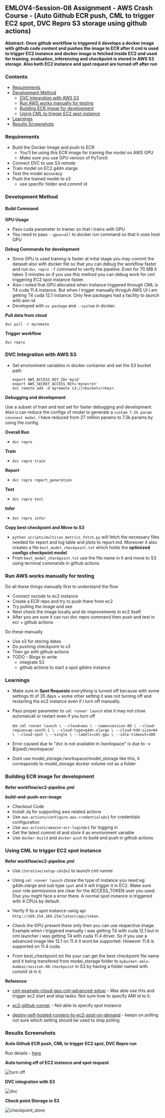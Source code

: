## EMLOV4-Session-08 Assignment - AWS Crash Course - (Auto Github ECR push, CML to trigger EC2 spot, DVC Repro S3 storage using github actions)

**Abstract: Once github workflow is triggered it develops a docker image with github code content and pushes the image to ECR after it cml is used to trigger EC2 instance and docker image is fetched inside EC2 and used for training, evaluation, inferencing and checkpoint is stored in AWS S3 storage. Also both EC2 instance and spot request are turned off after run**

### Contents

- [Requirements](#requirements)
- [Development Method](#development-method)
    - [DVC Integration with AWS S3](#dvc-integration-with-aws-s3)
    - [Run AWS works manually for testing](#run-aws-works-manually-for-testing)
    - [Building ECR image for development](#building-ecr-image-for-development)
    - [Using CML to trigger EC2 spot instance](#using-cml-to-trigger-ec2-spot-instance)
- [Learnings](#learnings)
- [Results Screenshots](#results-screenshots)

### Requirements

- Build the Docker Image and push to ECR
    - You’ll be using this ECR image for training the model on AWS GPU
    - Make sure you use GPU version of PyTorch
- Connect DVC to use S3 remote
- Train model on EC2 g4dn.xlarge
- Test the model accuracy
- Push the trained model to s3
    - use specific folder and commit id

### Development Method

#### Build Command

**GPU Usage**

- Pass cuda parameter to trainer so that i trains with GPU
- You need to pass `--gpus=all` to docker run command so that it uses host GPU

**Debug Commands for development**

- Since GPU is used training is faster at inital stage you may commit the dataset also with docker file so that you can debug the workflow faster and run `dvc repro -f` command to verify the pipeline. Even for 70 MB it takes 3 minutes so if you use this method you can debug work for cml triggering EC2 spot instance faster. 
- Also i noted that GPU allocated when instance triggered through CML is T4 cuda 11.4 instance. But when I trigger manually throguh AWS UI I am getting T4 cuda 12.1 instance. Only few packages had a facility to launch with ami-id.
- Developed with `uv package` and `--system` in docker.

**Pull data from cloud**

```dvc pull -r myremote```

**Trigger workflow**

```dvc repro```


### DVC Integration with AWS S3

- Set environment variables in docker container and set the S3 bucket path

    ```
    export AWS_ACCESS_KEY_ID='myid'
    export AWS_SECRET_ACCESS_KEY='mysecret'
    dvc remote add -d myremote s3://<bucket>/<key>
    ```

**Debugging and development**

Use a subset of train and test set for faster debugging and development. Also u can reduce the configs of model to generate a `custom 7.5k param convnext model`. I have reduced from 27 million params to 7.3k params by using the config. 

**Overall Run**
- `dvc repro`

**Train**
- `dvc repro train`

**Report**
- `dvc repro report_generation`

**Test**
- `dvc repro test`

**Infer**
- `dvc repro infer`

**Copy best checkpoint and Move to S3**

- `python scripts/multirun_metrics_fetch.py` will fetch the necessary files needed for report and log table and plots to report.md. Moreover it also creates a file `best_model_checkpoint.txt` which holds the **optimized configs checkpoint model**
- From `best_model_checkpoint.txt` use the file name in it and move to S3 using terminal commands in github actions

### Run AWS works manually for testing

Do all these things manually first to understand the flow 
- Connect vscode to ec2 instance 
- Create a ECR repo and try to push there from ec2
- Try pulling the image and see
- Next check the image locally and do improvements in ec2 itself. 
- After you are sure it can run dvc repro command then push and test in ecr + github actions

Do these manually
- Use s3 for storing datas
- Do pushing checkpoint to s3
- Then go with github actions
- TODO - Blogs to write
    - integrate S3
    - github actions to start a spot g4dnx instance


### Learnings

- Make sure in **Spot Requests** everything is turned off because with some settings ttl of 35 days + some other setting it was not turning off and restarting the ec2 instance even if i turn off manually.

- Pass proper parameter to `cml runner launch` else it may not close automaicall or restart even if you turn off

    ex: `cml runner launch \
            --cloud=aws \
            --name=session-08 \
            --cloud-region=ap-south-1 \
            --cloud-type=g4dn.xlarge \
            --cloud-hdd-size=64 \
            --cloud-spot \
            --single \
            --labels=cml-gpu \
            --idle-timeout=100 `

- Error caused due to "dvc is not available in /workspace" is due to -v $(pwd):/workspace/ 

- Dont use model_storage:/workspace/model_storage like this, it corresponds to model_storage docker volume not as a folder

### Building ECR image for development

**Refer workflow/ec2-pipeline.yml**

**build-and-push-ecr-image**

- Checkout Code 
- Install Jq for supporting aws related actions
- Use `aws-actions/configure-aws-credentials@v1` for credentials configuration
- Use `aws-actions/amazon-ecr-login@v1` for logging in
- Get the latest commit id and store it as environment variable
- Use `docker-build` and `docker-push` to build and push in github actions

### Using CML to trigger EC2 spot instance

**Refer workflow/ec2-pipeline.yml**
- Use `iterative/setup-cml@v2` to launch cml runner
- Using `cml runner launch` chose the type of instance you need eg: g4dn.xlarge and sub type `spot` and it will trigger it in EC2. Make sure your role permissions are clear for the ACCESS_TOKEN user you used. Else you might face a error there. A normal spot instance is triggered with 4 CPUs by default.

- Verify if its a spot instance using api `http://169.254.169.254/latest/api/token`.
- Check the GPU present there only then you can use respective image. Example when i triggered manually i was getting T4 with cuda 12.1 but in cml launcher i was getting T4 with cuda 11.4 driver. So if you use a advanced image like 12.1 on 11.4 it wont be supported. However 11.8 is supported on 11.4 cuda.

- From best_checkpoint.txt file your can get the best checkpoint file name and it being transfered from model_storage folder to `mybucket-emlo-mumbai/session-08-checkpoint` in S3 by having a folder named with commit id in it.

**Reference**

-  [cml-example-cloud-gpu](https://github.com/iterative-test/cml-example-cloud-gpu),[cml-advanced-setup](https://github.com/iterative/cml#advanced-setup) - Was able use this and trigger ec2 start and stop tasks. Not sure how to specify AMI id to it.

- [ec2-github-runner](https://github.com/machulav/ec2-github-runner) - Not able to specify spot instance 

- [deploy-self-hosted-runners-to-ec2-spot-on-demand](https://github.com/marketplace/actions/deploy-self-hosted-runners-to-ec2-spot-on-demand) - keeps on polling not sure which setting should be used to stop polling


### Results Screenshots


**Auto Github ECR push, CML to trigger EC2 spot, DVC Repro run**

Run details - [here](https://github.com/Manjunath-Yelipeta/emlo4-session-08-aws-session/actions/runs/11883784279)


**Auto turning off of EC2 instance and spot request**

![turn off](./assets/aws_instance_launch.png)

**DVC integration with S3**

![dvc](./assets/dvc_integration_s3.png)

**Check point Storage in S3**

![checkpoint_store](./assets/model_upload_s3.png)

